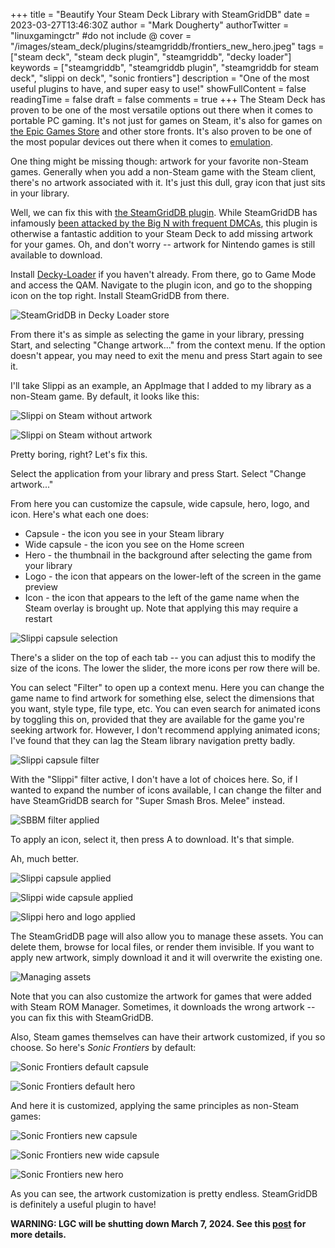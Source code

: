 +++
title = "Beautify Your Steam Deck Library with SteamGridDB"
date = 2023-03-27T13:46:30Z
author = "Mark Dougherty"
authorTwitter = "linuxgamingctr" #do not include @
cover = "/images/steam_deck/plugins/steamgriddb/frontiers_new_hero.jpeg"
tags = ["steam deck", "steam deck plugin", "steamgriddb", "decky loader"]
keywords = ["steamgriddb", "steamgriddb plugin", "steamgriddb for steam deck", "slippi on deck", "sonic frontiers"]
description = "One of the most useful plugins to have, and super easy to use!"
showFullContent = false
readingTime = false
draft = false
comments = true
+++
The Steam Deck has proven to be one of the most versatile options out there when it comes to portable PC gaming. It's not just for games on Steam, it's also for games on [the Epic Games Store](https://linuxgamingcentral.com/posts/rare-epic-games-launcher/) and other store fronts. It's also proven to be one of the most popular devices out there when it comes to [emulation](https://overkill.wtf/interview-emudeck-creators-steam-deck-emulation/).

One thing might be missing though: artwork for your favorite non-Steam games. Generally when you add a non-Steam game with the Steam client, there's no artwork associated with it. It's just this dull, gray icon that just sits in your library.

Well, we can fix this with [the SteamGridDB plugin](https://github.com/SteamGridDB/decky-steamgriddb). While SteamGridDB has infamously [been attacked by the Big N with frequent DMCAs](https://gamerant.com/nintendo-dmca-takedown-steamgriddb-art-sharing-website/), this plugin is otherwise a fantastic addition to your Steam Deck to add missing artwork for your games. Oh, and don't worry -- artwork for Nintendo games is still available to download.

Install [Decky-Loader](https://github.com/SteamDeckHomebrew/decky-loader) if you haven't already. From there, go to Game Mode and access the QAM. Navigate to the plugin icon, and go to the shopping icon on the top right. Install SteamGridDB from there.

![SteamGridDB in Decky Loader store](/images/steam_deck/plugins/steamgriddb/in_store.jpeg)

From there it's as simple as selecting the game in your library, pressing Start, and selecting "Change artwork..." from the context menu. If the option doesn't appear, you may need to exit the menu and press Start again to see it.

I'll take Slippi as an example, an AppImage that I added to my library as a non-Steam game. By default, it looks like this:

![Slippi on Steam without artwork](/images/steam_deck/plugins/steamgriddb/slippi.jpeg)

![Slippi on Steam without artwork](/images/steam_deck/plugins/steamgriddb/slippi2.jpeg)

Pretty boring, right? Let's fix this.

Select the application from your library and press Start. Select "Change artwork..."

From here you can customize the capsule, wide capsule, hero, logo, and icon. Here's what each one does:
- Capsule - the icon you see in your Steam library
- Wide capsule - the icon you see on the Home screen
- Hero - the thumbnail in the background after selecting the game from your library
- Logo - the icon that appears on the lower-left of the screen in the game preview
- Icon - the icon that appears to the left of the game name when the Steam overlay is brought up. Note that applying this may require a restart

![Slippi capsule selection](/images/steam_deck/plugins/steamgriddb/capsule_selection.jpeg)

There's a slider on the top of each tab -- you can adjust this to modify the size of the icons. The lower the slider, the more icons per row there will be.

You can select "Filter" to open up a context menu. Here you can change the game name to find artwork for something else, select the dimensions that you want, style type, file type, etc. You can even search for animated icons by toggling this on, provided that they are available for the game you're seeking artwork for. However, I don't recommend applying animated icons; I've found that they can lag the Steam library navigation pretty badly.

![Slippi capsule filter](/images/steam_deck/plugins/steamgriddb/capsule_filter.jpeg)

With the "Slippi" filter active, I don't have a lot of choices here. So, if I wanted to expand the number of icons available, I can change the filter and have SteamGridDB search for "Super Smash Bros. Melee" instead.

![SBBM filter applied](/images/steam_deck/plugins/steamgriddb/ssbm_filter.jpeg)

To apply an icon, select it, then press A to download. It's that simple.

Ah, much better.

![Slippi capsule applied](/images/steam_deck/plugins/steamgriddb/slippi_capsule.jpeg)

![Slippi wide capsule applied](/images/steam_deck/plugins/steamgriddb/slippi_wide_capsule.jpeg)

![Slippi hero and logo applied](/images/steam_deck/plugins/steamgriddb/slippi_hero.jpeg)

The SteamGridDB page will also allow you to manage these assets. You can delete them, browse for local files, or render them invisible. If you want to apply new artwork, simply download it and it will overwrite the existing one.

![Managing assets](/images/steam_deck/plugins/steamgriddb/manage.jpeg)

Note that you can also customize the artwork for games that were added with Steam ROM Manager. Sometimes, it downloads the wrong artwork -- you can fix this with SteamGridDB.

Also, Steam games themselves can have their artwork customized, if you so choose. So here's *Sonic Frontiers* by default:

![Sonic Frontiers default capsule](/images/steam_deck/plugins/steamgriddb/frontiers_capsule.jpeg)

![Sonic Frontiers default hero](/images/steam_deck/plugins/steamgriddb/frontiers_hero.jpeg)

And here it is customized, applying the same principles as non-Steam games:

![Sonic Frontiers new capsule](/images/steam_deck/plugins/steamgriddb/frontiers_new_capsule.jpeg)

![Sonic Frontiers new wide capsule](/images/steam_deck/plugins/steamgriddb/frontiers_new_wide_capsule.jpeg)

![Sonic Frontiers new hero](/images/steam_deck/plugins/steamgriddb/frontiers_new_hero.jpeg)

As you can see, the artwork customization is pretty endless. SteamGridDB is definitely a useful plugin to have!

**WARNING: LGC will be shutting down March 7, 2024. See this [post](https://linuxgamingcentral.com/posts/the-end-of-lgc/) for more details.**
